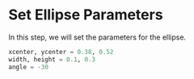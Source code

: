 # Set Ellipse Parameters

In this step, we will set the parameters for the ellipse.

```python
xcenter, ycenter = 0.38, 0.52
width, height = 0.1, 0.3
angle = -30
```
